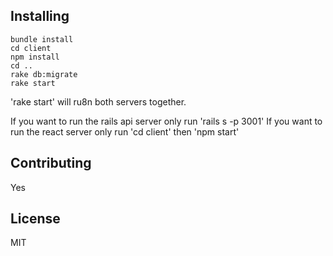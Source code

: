 ## Installing

    bundle install
    cd client
    npm install
    cd ..
    rake db:migrate
    rake start

'rake start' will ru8n both servers together.

If you want to run the rails api server only run 'rails s -p 3001'
If you want to run the react server only run 'cd client' then 'npm start'

## Contributing
Yes

## License
MIT
